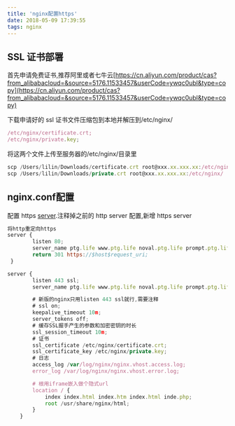 ```yaml
---
title: 'nginx配置https'
date: 2018-05-09 17:39:55
tags: nginx
---
```


## ****SSL 证书部署****

首先申请免费证书,推荐阿里或者七牛云[https://cn.aliyun.com/product/cas?from_alibabacloud=&source=5176.11533457&userCode=ywqc0ubl&type=copy](https://cn.aliyun.com/product/cas?from_alibabacloud=&source=5176.11533457&userCode=ywqc0ubl&type=copy)

下载申请好的 ssl 证书文件压缩包到本地并解压到/etc/nginx/

```jsx
/etc/nginx/certificate.crt;
/etc/nginx/private.key;
```

将这两个文件上传至服务器的/etc/nginx/目录里

```jsx
scp /Users/lilin/Downloads/certificate.crt root@xxx.xx.xxx.xx:/etc/nginx/
scp /Users/lilin/Downloads/private.crt root@xxx.xx.xxx.xx:/etc/nginx/
```

## nginx.conf配置

配置 https [server](https://link.segmentfault.com/?enc=j1N%2B5oPWtgTmj4YYsFd5ww%3D%3D.x32KBqxEXmGOwmMZfGjqRXhbghKgM1LsJhVbG%2B8iji5BQ1P9tGkbxC2u%2FdahY%2BV6).注释掉之前的 http server 配置,新增 https server

```jsx
将http重定向https
server {
        listen 80;
        server_name ptg.life www.ptg.life noval.ptg.life prompt.ptg.life naifu.ptg.life;
        return 301 https://$host$request_uri;
 }

server {
        listen 443 ssl;
        server_name ptg.life www.ptg.life noval.ptg.life prompt.ptg.life naifu.ptg.life;

        # 新版的nginx只用listen 443 ssl就行,需要注释
        # ssl on;
        keepalive_timeout 10m;
        server_tokens off;
        # 缓存SSL握手产生的参数和加密密钥的时长
        ssl_session_timeout 10m;
        # 证书
        ssl_certificate /etc/nginx/certificate.crt;
        ssl_certificate_key /etc/nginx/private.key;
        # 日志
        access_log /var/log/nginx/nginx.vhost.access.log;
        error_log /var/log/nginx/nginx.vhost.error.log;

        # 根用iframe嵌入做个隐式url
        location / {
            index index.html index.htm index.html inde.php;
            root /usr/share/nginx/html;
        }
    }
```
